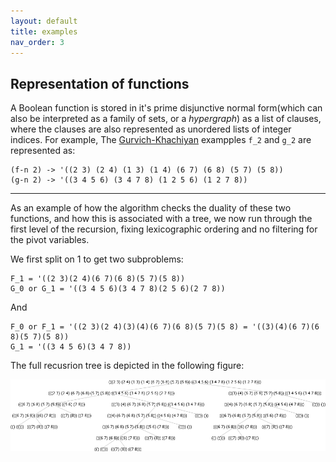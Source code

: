 ```yaml
---
layout: default
title: examples
nav_order: 3
---
```

## Representation of functions
A Boolean function is stored in it's prime disjunctive normal form(which can also be interpreted as a family of sets, or a *hypergraph*) as a list of clauses, where the clauses are also represented as unordered lists of
integer indices. For example, The [Gurvich-Khachiyan](https://www.sciencedirect.com/science/article/pii/S0012365X96000908) exampples `f_2` and `g_2` are represented as:
```
(f-n 2) -> '((2 3) (2 4) (1 3) (1 4) (6 7) (6 8) (5 7) (5 8))
(g-n 2) -> '((3 4 5 6) (3 4 7 8) (1 2 5 6) (1 2 7 8))
```
---
As an example of how the algorithm checks the duality of these two functions, and how this is associated with a tree, we now run through the first level of the recursion, fixing lexicographic ordering and no filtering for the pivot variables.

We first split on 1 to get two subproblems:
```
F_1 = '((2 3)(2 4)(6 7)(6 8)(5 7)(5 8))
G_0 or G_1 = '((3 4 5 6)(3 4 7 8)(2 5 6)(2 7 8))
```
And
```
F_0 or F_1 = '((2 3)(2 4)(3)(4)(6 7)(6 8)(5 7)(5 8) = '((3)(4)(6 7)(6 8)(5 7)(5 8))
G_1 = '((3 4 5 6)(3 4 7 8))
```

The full recusrion tree is depicted in the following figure:

![](example-tree.png/)

